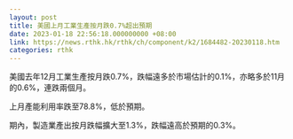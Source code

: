 ```yaml
---
layout: post
title: 美國上月工業生產按月跌0.7%超出預期
date: 2023-01-18 22:56:18.000000000 +08:00
link: https://news.rthk.hk/rthk/ch/component/k2/1684482-20230118.htm
categories: rthk
---
```


美國去年12月工業生產按月跌0.7%，跌幅遠多於市場估計的0.1%，亦略多於11月的0.6%，連跌兩個月。

上月產能利用率跌至78.8%，低於預期。

期內，製造業產出按月跌幅擴大至1.3%，跌幅遠高於預期的0.3%。
